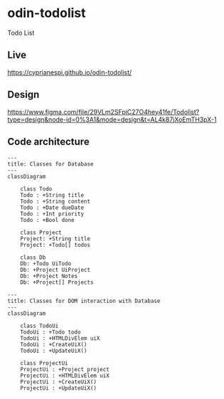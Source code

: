 # odin-todolist
Todo List

## Live
https://cyprianespi.github.io/odin-todolist/

## Design
https://www.figma.com/file/29VLm2SFpiC27O4hey41fe/Todolist?type=design&node-id=0%3A1&mode=design&t=AL4k87jXoEmTH3pX-1

## Code architecture

```mermaid
---
title: Classes for Database
---
classDiagram

    class Todo
    Todo : +String title
    Todo : +String content
    Todo : +Date dueDate
    Todo : +Int priority
    Todo : +Bool done

    class Project
    Project: +String title
    Project: +Todo[] todos

    class Db
    Db: +Todo UiTodo
    Db: +Project UiProject
    Db: +Project Notes
    Db: +Project[] Projects
```

```mermaid
---
title: Classes for DOM interaction with Database
---
classDiagram

    class TodoUi
    TodoUi : +Todo todo
    TodoUi : +HTMLDivElem uiX
    TodoUi : +CreateUiX()
    TodoUi : +UpdateUiX()

    class ProjectUi
    ProjectUi : +Project project
    ProjectUi : +HTMLDivElem uiX
    ProjectUi : +CreateUiX()
    ProjectUi : +UpdateUiX()
```